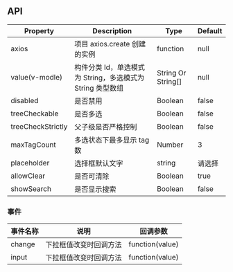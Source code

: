 ## API

| Property | Description | Type | Default |
| --- | --- | --- | --- |
| axios | 项目 axios.create 创建的实例 | function | null |
| value(v-modle) | 构件分类 Id，单选模式为 String，多选模式为 String 类型数组 | String Or String[] | null |
| disabled | 是否禁用 | Boolean | false |
| treeCheckable | 是否多选 | Boolean | false |
| treeCheckStrictly | 父子级是否严格控制 | Boolean | false |
| maxTagCount | 多选状态下最多显示 tag 数 | Number | 3 |
| placeholder | 选择框默认文字 | string | 请选择 |
| allowClear | 是否可清除 | Boolean | true |
| showSearch | 是否显示搜索 | Boolean | false |

### 事件

| 事件名称 | 说明                   | 回调参数        |
| -------- | ---------------------- | --------------- |
| change   | 下拉框值改变时回调方法 | function(value) |
| input    | 下拉框值改变时回调方法 | function(value) |
